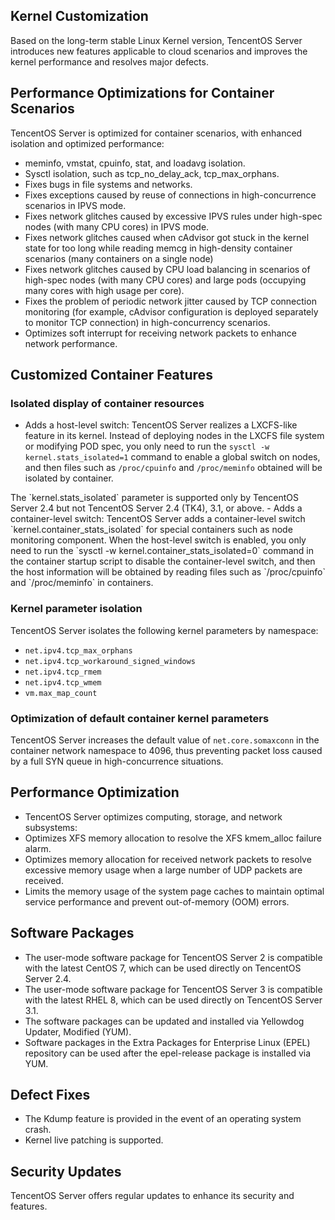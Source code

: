 ## Kernel Customization
Based on the long-term stable Linux Kernel version, TencentOS Server introduces new features applicable to cloud scenarios and improves the kernel performance and resolves major defects.

## Performance Optimizations for Container Scenarios
TencentOS Server is optimized for container scenarios, with enhanced isolation and optimized performance:
- meminfo, vmstat, cpuinfo, stat, and loadavg isolation.
- Sysctl isolation, such as tcp_no_delay_ack, tcp_max_orphans.
- Fixes bugs in file systems and networks.
- Fixes exceptions caused by reuse of connections in high-concurrence scenarios in IPVS mode.
- Fixes network glitches caused by excessive IPVS rules under high-spec nodes (with many CPU cores) in IPVS mode.
- Fixes network glitches caused when cAdvisor got stuck in the kernel state for too long while reading memcg in high-density container scenarios (many containers on a single node)
- Fixes network glitches caused by CPU load balancing in scenarios of high-spec nodes (with many CPU cores) and large pods (occupying many cores with high usage per core).
- Fixes the problem of periodic network jitter caused by TCP connection monitoring (for example, cAdvisor configuration is deployed separately to monitor TCP connection) in high-concurrency scenarios.
- Optimizes soft interrupt for receiving network packets to enhance network performance.

## Customized Container Features
### Isolated display of container resources
- Adds a host-level switch: TencentOS Server realizes a LXCFS-like feature in its kernel. Instead of deploying nodes in the LXCFS file system or modifying POD spec, you only need to run the `sysctl -w kernel.stats_isolated=1` command to enable a global switch on nodes, and then files such as `/proc/cpuinfo` and `/proc/meminfo` obtained will be isolated by container.
<dx-alert infotype="notice" title="">
The `kernel.stats_isolated` parameter is supported only by TencentOS Server 2.4 but not TencentOS Server 2.4 (TK4), 3.1, or above.
</dx-alert>
- Adds a container-level switch: TencentOS Server adds a container-level switch `kernel.container_stats_isolated` for special containers such as node monitoring component. When the host-level switch is enabled, you only need to run the `sysctl -w kernel.container_stats_isolated=0` command in the container startup script to disable the container-level switch, and then the host information will be obtained by reading files such as `/proc/cpuinfo` and `/proc/meminfo` in containers.

### Kernel parameter isolation
TencentOS Server isolates the following kernel parameters by namespace:
- `net.ipv4.tcp_max_orphans`
- `net.ipv4.tcp_workaround_signed_windows`
- `net.ipv4.tcp_rmem`
- `net.ipv4.tcp_wmem`
- `vm.max_map_count`

### Optimization of default container kernel parameters
TencentOS Server increases the default value of `net.core.somaxconn` in the container network namespace to 4096, thus preventing packet loss caused by a full SYN queue in high-concurrence situations.

## Performance Optimization
- TencentOS Server optimizes computing, storage, and network subsystems:
- Optimizes XFS memory allocation to resolve the XFS kmem_alloc failure alarm.
- Optimizes memory allocation for received network packets to resolve excessive memory usage when a large number of UDP packets are received.
- Limits the memory usage of the system page caches to maintain optimal service performance and prevent out-of-memory (OOM) errors.

## Software Packages
- The user-mode software package for TencentOS Server 2 is compatible with the latest CentOS 7, which can be used directly on TencentOS Server 2.4.
- The user-mode software package for TencentOS Server 3 is compatible with the latest RHEL 8, which can be used directly on TencentOS Server 3.1.
- The software packages can be updated and installed via Yellowdog Updater, Modified (YUM).
- Software packages in the Extra Packages for Enterprise Linux (EPEL) repository can be used after the epel-release package is installed via YUM.

## Defect Fixes
- The Kdump feature is provided in the event of an operating system crash.
- Kernel live patching is supported.

## Security Updates
TencentOS Server offers regular updates to enhance its security and features.
